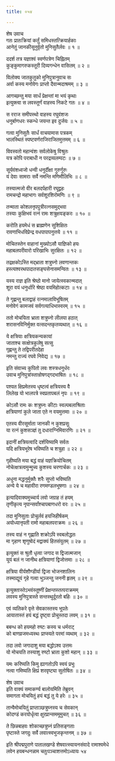 ```yaml
---
title: ०५४

---
```

शेष उवाच  
गतः प्रातःक्रियां कर्तुं समिधस्तत्क्रियार्हकाः  
आनेतुं जानकीसूनुर्वृतो मुनिसुतैर्लवः ॥ १ ॥


ददर्श तत्र यज्ञाश्वं स्वर्णपत्रेण चिह्नितम्  
कुङ्कुमागरुकस्तूरी दिव्यगन्धेन वासितम् ॥ २ ॥


विलोक्य जातकुतुको मुनिपुत्रानुवाच सः  
अर्वा कस्य मनोवेगः प्राप्तो दैवान्मदाश्रमम् ॥ ३ ॥


आगच्छन्तु मया सार्धं प्रेक्षन्तां मा भयं कृथाः  
इत्युक्त्वा स लवस्तूर्णं वाहस्य निकटे गतः ॥ ४ ॥


स रराज समीपस्थो वाहस्य रघुवंशजः  
धनुर्बाणधरः स्कन्धे जयन्त इव दुर्जयः ॥ ५ ॥


गत्वा मुनिसुतैः सार्धं वाचयामास पत्रकम्  
भालस्थितं स्पष्टवर्णराजिराजितमुत्तमम् ॥ ६ ॥


विवस्वतो महान्वंशः सर्वलोकेषु विश्रुतः  
यत्र कोपि पराबाधी न परद्रव्यलम्पटः ॥ ७ ॥


सूर्यवंशध्वजो धन्वी धनुर्दीक्षा गुरुर्गुरुः  
यं देवाः सामराः सर्वे नमन्ति मणिमौलिभिः ॥ ८ ॥


तस्यात्मजो वीर बलदर्पहारी रघूद्वहः  
रामचन्द्रो महाभागः सर्वशूरशिरोमणिः ॥ ९ ॥


तन्माता कोशलनृपपुत्रीरत्नसमुद्भवा  
तस्याः कुक्षिभवं रत्नं रामः शत्रुक्षयङ्करः ॥ १० ॥


करोति हयमेधं स ब्राह्मणेन सुशिक्षितः  
रावणाभिधविप्रेन्द्र वधपापापनुत्तये ॥ ११ ॥


मोचितस्तेन वाहानां मुख्योऽसौ याज्ञिको हयः  
महाबलपरीवारो परिखाभिः सुरक्षितः ॥ १२ ॥


तद्रक्षकोऽस्ति मद्भ्राता शत्रुघ्नो लवणान्तकः  
हस्त्यश्वरथपादातसङ्घसेनासमन्वितः ॥ १३ ॥


यस्य राज्ञ इति श्रेष्ठो मानो जायेत्स्वकान्मदात्  
शूरा वयं धनुर्धारि श्रेष्ठा वयमिहोत्कटाः ॥ १४ ॥


ते गृह्णन्तु बलाद्वाहं रत्नमालाविभूषितम्  
मनोवेगं कामजवं सर्वगत्याधिभास्वरम् ॥ १५ ॥


ततो मोचयिता भ्राता शत्रुघ्नो लीलया हठात्  
शरासनविनिर्मुक्त वत्सदन्तकृतव्यथात् ॥ १६ ॥


ये क्षत्रियाः क्षत्रियकन्यकायां  
जाताश्च सत्क्षेत्रकुलेषु सत्सु  
गृह्णन्तु ते तद्विपरीतदेहा  
नमन्तु राज्यं रघवे निवेद्य ॥ १७ ॥


इति संवाच्य कुपितो लवः शस्त्रधनुर्धरः  
उवाच मुनिपुत्रांस्तान्रोषगद्गदभाषितः ॥ १८ ॥


पश्यत क्षिप्रमेतस्य धृष्टत्वं क्षत्रियस्य वै  
लिलेख यो भालपत्रे स्वप्रतापबलं नृपः ॥ १९ ॥


कोऽसौ रामः कः शत्रुघ्नः कीटाः स्वल्पबलाश्रिताः  
क्षत्रियाणां कुले जाता एते न वयमुत्तमाः ॥ २० ॥


एतस्य वीरसूर्माता जानकी न कुशप्रसूः  
या रत्नं कुशसञ्ज्ञं तु दधाराग्निमिवारणिः ॥ २१ ॥


इदानीं क्षत्रियत्वादि दर्शयिष्यामि सर्वतः  
यदि क्षत्रियभूरेष भविष्यति च शत्रुहा ॥ २२ ॥


गृहीष्यति मया बद्धं वाहं यज्ञक्रियोचितम्  
नोचेत्क्षत्रत्वमुन्मुच्य कुशस्य चरणार्चकः ॥ २३ ॥


अधुना मद्धनुर्मुक्तैः शरैः सुप्तो भविष्यति  
अन्ये ये च महावीरा रणमण्डलभूषणाः ॥ २४ ॥


इत्यादिवाक्यमुच्चार्य लवो जग्राह तं हयम्  
तृणीकृत्य नृपान्सर्वांश्चापबाणधरो वरः ॥ २५ ॥


तदा मुनिसुताः प्रोचुर्लवं हयजिहीर्षकम्  
अयोध्यानृपती रामो महाबलपराक्रमः ॥ २६ ॥


तस्य वाहं न गृह्णाति शक्रोऽपि स्वबलोद्धतः  
मा गृहाण शृणुष्वेदं मद्वाक्यं हितसंयुतम् ॥ २७ ॥


इत्युक्तं स श्रुतौ धृत्वा जगाद स द्विजात्मजान्  
यूयं बलं न जानीथ क्षत्रियाणां द्विजोत्तमाः ॥ २८ ॥


क्षत्रिया वीर्यशौण्डीर्या द्विजा भोजनशालिनः  
तस्माद्यूयं गृहे गत्वा भुञ्जन्तु जननी हृतम् ॥ २९ ॥


इत्युक्तास्तेऽभवंस्तूष्णीं प्रेक्षन्तस्तत्पराक्रमम्  
लवस्य मुनिपुत्रास्ते सन्तस्थुर्दूरतो बहिः ॥ ३० ॥


एवं व्यतिकरे वृत्ते सेवकास्तस्य भूपतेः  
आयातास्तं हयं बद्धं दृष्ट्वा प्रोचुस्तदा लवम् ॥ ३१ ॥


बबन्ध को हयमहो रुष्टः कस्य च धर्मराट्  
को बाणव्रजमध्यस्थः प्राप्स्यते परमां व्यथाम् ॥ ३२ ॥


तदा लवो जगादाशु मया बद्धोऽश्व उत्तमः  
यो मोचयति तस्याशु रुष्टो भ्राता कुशो महान् ॥ ३३ ॥


यमः करिष्यति किमु ह्यागतोऽपि स्वयं प्रभुः  
नत्वा गमिष्यति क्षिप्रं शरवृष्ट्या सुतोषितः ॥ ३४ ॥


शेष उवाच  
इति वाक्यं समाकर्ण्य बालोयमिति तेब्रुवन्  
समागता मोचयितुं हयं बद्धं तु ये हरेः ॥ ३५ ॥


तान्वैमोचयितुं प्राप्ताञ्छत्रुघ्नस्य च सेवकान्  
कोदण्डं करयोर्धृत्वा क्षुरप्रान्सममूमुचत् ॥ ३६ ॥


ते छिन्नबाहवः शोकाच्छत्रुघ्नं प्रतिसङ्गताः  
पृष्टास्ते जगदुः सर्वे लवात्स्वभुजकृन्तनम् ॥ ३७ ॥


इति श्रीपद्मपुराणे पातालखण्डे शेषवात्स्यायनसंवादे रामाश्वमेधे  
लवेन हयबन्धनन्नाम चतुःपञ्चाशत्तमोऽध्यायः ५४
